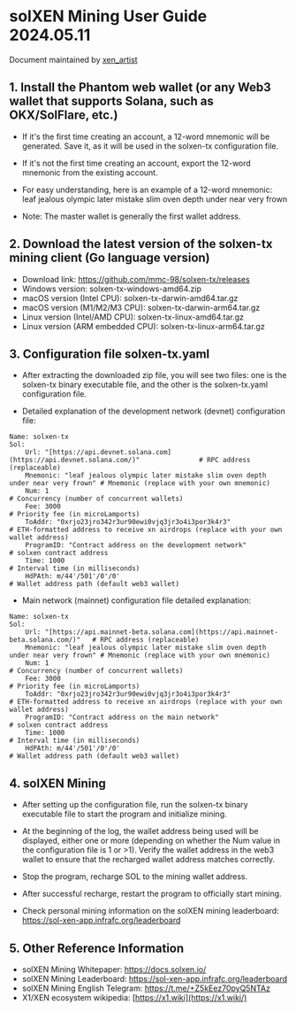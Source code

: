 
# solXEN Mining User Guide 2024.05.11 

Document maintained by [xen_artist](https://twitter.com/xen_artist)

## 1. Install the Phantom web wallet (or any Web3 wallet that supports Solana, such as OKX/SolFlare, etc.) 

* If it's the first time creating an account, a 12-word mnemonic will be generated. Save it, as it will be used in the solxen-tx configuration file.

* If it's not the first time creating an account, export the 12-word mnemonic from the existing account.

* For easy understanding, here is an example of a 12-word mnemonic: leaf jealous olympic later mistake slim oven depth under near very frown 

* Note: The master wallet is generally the first wallet address.

## 2. Download the latest version of the solxen-tx mining client (Go language version) 

* Download link: https://github.com/mmc-98/solxen-tx/releases
* Windows version: solxen-tx-windows-amd64.zip
* macOS version (Intel CPU): solxen-tx-darwin-amd64.tar.gz
* macOS version (M1/M2/M3 CPU): solxen-tx-darwin-arm64.tar.gz
* Linux version (Intel/AMD CPU): solxen-tx-linux-amd64.tar.gz
* Linux version (ARM embedded CPU): solxen-tx-linux-arm64.tar.gz

## 3. Configuration file solxen-tx.yaml 

* After extracting the downloaded zip file, you will see two files: one is the solxen-tx binary executable file, and the other is the solxen-tx.yaml configuration file.

* Detailed explanation of the development network (devnet) configuration file:

```   
Name: solxen-tx 
Sol: 
    Url: "[https://api.devnet.solana.com](https://api.devnet.solana.com/)"               # RPC address (replaceable) 
    Mnemonic: "leaf jealous olympic later mistake slim oven depth under near very frown" # Mnemonic (replace with your own mnemonic) 
    Num: 1                                                                               # Concurrency (number of concurrent wallets) 
    Fee: 3000                                                                            # Priority fee (in microLamports) 
    ToAddr: "0xrjo23jro342r3ur90ewi0vjq3jr3o4i3por3k4r3"                                 # ETH-formatted address to receive xn airdrops (replace with your own wallet address) 
    ProgramID: "Contract address on the development network"                             # solxen contract address 
    Time: 1000                                                                           # Interval time (in milliseconds) 
    HdPAth: m/44'/501'/0'/0'                                                             # Wallet address path (default web3 wallet) 
```

* Main network (mainnet) configuration file detailed explanation:

```   
Name: solxen-tx 
Sol: 
    Url: "[https://api.mainnet-beta.solana.com](https://api.mainnet-beta.solana.com/)"   # RPC address (replaceable) 
    Mnemonic: "leaf jealous olympic later mistake slim oven depth under near very frown" # Mnemonic (replace with your own mnemonic) 
    Num: 1                                                                               # Concurrency (number of concurrent wallets) 
    Fee: 3000                                                                            # Priority fee (in microLamports) 
    ToAddr: "0xrjo23jro342r3ur90ewi0vjq3jr3o4i3por3k4r3"                                 # ETH-formatted address to receive xn airdrops (replace with your own wallet address) 
    ProgramID: "Contract address on the main network"                                    # solxen contract address 
    Time: 1000                                                                           # Interval time (in milliseconds) 
    HdPAth: m/44'/501'/0'/0'                                                             # Wallet address path (default web3 wallet)
```



## 4. solXEN Mining 
* After setting up the configuration file, run the solxen-tx binary executable file to start the program and initialize mining.

* At the beginning of the log, the wallet address being used will be displayed, either one or more (depending on whether the Num value in the configuration file is 1 or >1). Verify the wallet address in the web3 wallet to ensure that the recharged wallet address matches correctly.

* Stop the program, recharge SOL to the mining wallet address.

* After successful recharge, restart the program to officially start mining.

* Check personal mining information on the solXEN mining leaderboard: https://sol-xen-app.infrafc.org/leaderboard

## 5. Other Reference Information 

* solXEN Mining Whitepaper: https://docs.solxen.io/
* solXEN Mining Leaderboard: https://sol-xen-app.infrafc.org/leaderboard
* solXEN Mining English Telegram: https://t.me/+Z5kEez70pyQ5NTAz
* X1/XEN ecosystem wikipedia: [https://x1.wiki](https://x1.wiki/)

